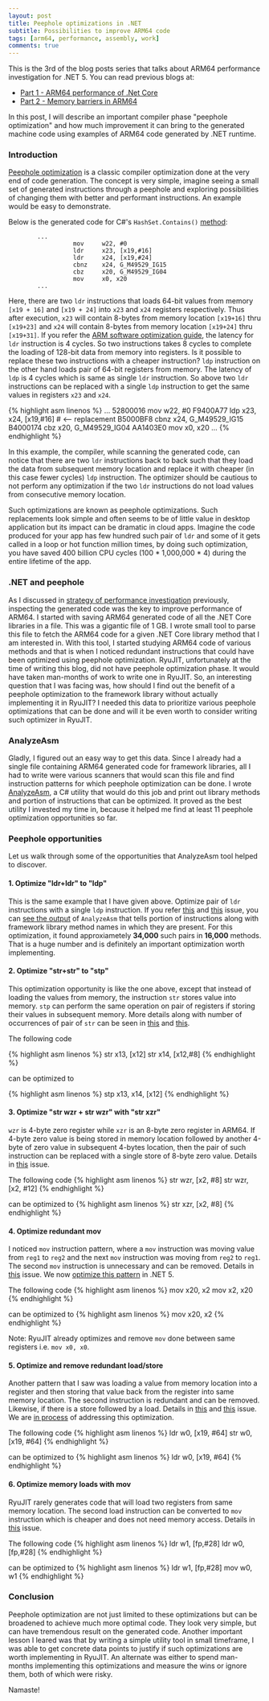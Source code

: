 ```yaml
---
layout: post
title: Peephole optimizations in .NET
subtitle: Possibilities to improve ARM64 code
tags: [arm64, performance, assembly, work]
comments: true
---
```


This is the 3rd of the blog posts series that talks about ARM64 performance investigation for .NET 5. You can read previous blogs at:
*  [Part 1 - ARM64 performance of .Net Core](..\2020-07-04-Dotnet-Arm64-Performance)
*  [Part 2 - Memory barriers in ARM64](..\2020-07-25-ARM64-Memory-Barriers)

In this post, I will describe an important compiler phase "peephole optimization" and how much improvement it can bring to the generated machine code using examples of ARM64 code generated by .NET runtime.


### Introduction

[Peephole optimization](https://en.wikipedia.org/wiki/Peephole_optimization) is a classic compiler optimization done at the very end of code generation. The concept is very simple, imagine seeing a small set of generated instructions through a peephole and exploring possibilities of changing them with better and performant instructions. An example would be easy to demonstrate. 

Below is the generated code for C#'s `HashSet.Contains()` [method](https://github.com/dotnet/runtime/blob/6c2f5feef38c8561f54fc2aeeab00ba95a5c9d38/src/libraries/System.Private.CoreLib/src/System/Collections/Generic/HashSet.cs#L199):

```armasm
        ...
                  mov     w22, #0
                  ldr     x23, [x19,#16]
                  ldr     x24, [x19,#24]
                  cbnz    x24, G_M49529_IG15
                  cbz     x20, G_M49529_IG04
                  mov     x0, x20
        ...
```

Here, there are two `ldr` instructions that loads 64-bit values from memory `[x19 + 16]` and `[x19 + 24]` into `x23` and `x24` registers respectively. Thus after execution, `x23` will contain 8-bytes from memory location `[x19+16]` thru `[x19+23]` and `x24` will contain 8-bytes from memory location `[x19+24]` thru `[x19+31]`. If you refer the [ARM software optimization guide](https://www.google.com/url?sa=t&rct=j&q=&esrc=s&source=web&cd=&cad=rja&uact=8&ved=2ahUKEwiGs9brqZPqAhX7JTQIHZvcAkAQFjAAegQIBRAC&url=https%3A%2F%2Fstatic.docs.arm.com%2Fswog307215%2Fa%2FArm_Cortex-A76_Software_Optimization_Guide.pdf&usg=AOvVaw2fSA7Vv6dOhvguevnFdP1e), the latency for `ldr` instruction is 4 cycles. So two instructions takes 8 cycles to complete the loading of 128-bit data from memory into registers. Is it possible to replace these two instructions with a cheaper instruction? `ldp` instruction on the other hand loads pair of 64-bit registers from memory. The latency of `ldp` is 4 cycles which is same as single `ldr` instruction. So above two `ldr` instructions can be replaced with a single `ldp` instruction to get the same values in registers `x23` and `x24`.

{% highlight asm linenos %}
        ...
        52800016          mov     w22, #0
        F9400A77          ldp     x23, x24, [x19,#16] # <-- replacement
        B5000BF8          cbnz    x24, G_M49529_IG15
        B4000174          cbz     x20, G_M49529_IG04
        AA1403E0          mov     x0, x20
        ...
{% endhighlight %}

In this example, the compiler, while scanning the generated code, can notice that there are two `ldr` instructions back to back such that they load the data from subsequent memory location and replace it with cheaper (in this case fewer cycles) `ldp` instruction. The optimizer should be cautious to not perform any optimization if the two `ldr` instructions do not load values from consecutive memory location. 

Such optimizations are known as peephole optimizations. Such replacements look simple and often seems to be of little value in desktop application but its impact can be dramatic in cloud apps. Imagine the code produced for your app has few hundred such pair of `ldr` and some of it gets called in a loop or hot function million times, by doing such optimization, you have saved 400 billion CPU cycles (100 * 1,000,000 * 4) during the entire lifetime of the app.

### .NET and peephole

As I discussed in [strategy of performance investigation](..\2020-07-04-Dotnet-Arm64-Performance) previously, inspecting the generated code was the key to improve performance of ARM64. I started with saving ARM64 generated code of all the .NET Core libraries in a file. This was a gigantic file of 1 GB. I wrote small tool to parse this file to fetch the ARM64 code for a given .NET Core library method that I am interested in. With this tool, I started studying ARM64 code of various methods and that is when I noticed redundant instructions that could have been optimized using peephole optimization. RyuJIT, unfortunately at the time of writing this blog, did not have peephole optimization phase. It would have taken man-months of work to write one in RyuJIT. So, an interesting question that I was facing was, how should I find out the benefit of a peephole optimization to the framework library without actually implementing it in RyuJIT? I needed this data to prioritize various peephole optimizations that can be done and will it be even worth to consider writing such optimizer in RyuJIT.

### AnalyzeAsm

Gladly, I figured out an easy way to get this data. Since I already had a single file containing ARM64 generated code for framework libraries, all I had to write were various scanners that would scan this file and find instruction patterns for which peephole optimization can be done. I wrote [AnalyzeAsm](https://github.com/dotnet/jitutils/tree/master/src/AnalyzeAsm), a C# utility that would do this job and print out library methods and portion of instructions that can be optimized. It proved as the best utility I invested my time in, because it helped me find at least 11 peephole optimization opportunities so far. 

### Peephole opportunities 

Let us walk through some of the opportunities that AnalyzeAsm tool helped to discover.

#### 1. Optimize "ldr+ldr" to "ldp"

This is the same example that I have given above. Optimize pair of `ldr` instructions with a single `ldp` instruction. If you refer [this](https://github.com/dotnet/runtime/issues/35132) and [this](https://github.com/dotnet/runtime/issues/35130) issue, you can [see the output](https://github.com/dotnet/runtime/files/4495149/ldr_ldr_x_to_ldp.txt) of `AnalyzeAsm` that tells portion of instructions along with framework library method names in which they are present. For this optimization, it found approxiametely **34,000** such pairs in **16,000** methods. That is a huge number and is definitely an important optimization worth implementing.

#### 2. Optimize "str+str" to "stp"

This optimization opportunity is like the one above, except that instead of loading the values from memory, the instruction `str` stores value into memory. `stp` can perform the same operation on pair of registers if storing their values in subsequent memory. More details along with number of occurrences of pair of `str` can be seen in [this](https://github.com/dotnet/runtime/issues/35133) and [this](https://github.com/dotnet/runtime/issues/35134).

The following code

{% highlight asm linenos %}
str     x13, [x12]
str     x14, [x12,#8]
{% endhighlight %}

can be optimized to 

{% highlight asm linenos %}
stp x13, x14, [x12]
{% endhighlight %}

#### 3. Optimize "str wzr + str wzr" with "str xzr"

 `wzr` is 4-byte zero register while `xzr` is an 8-byte zero register in ARM64. If 4-byte zero value is being stored in memory location followed by another 4-byte of zero value in subsequent 4-bytes location, then the pair of such instruction can be replaced with a single store of 8-byte zero value. Details in [this](https://github.com/dotnet/runtime/issues/35136) issue.
 
 The following code
{% highlight asm linenos %}
str     wzr, [x2, #8]
str     wzr, [x2, #12]
{% endhighlight %}

can be optimized to 
{% highlight asm linenos %}
str     xzr, [x2, #8]
{% endhighlight %}
 

#### 4. Optimize redundant mov

 I noticed `mov` instruction pattern, where a `mov` instruction was moving value from `reg1` to `reg2` and the next `mov` instruction was moving from `reg2` to `reg1`. The second `mov` instruction is unnecessary and can be removed. Details in [this](https://github.com/dotnet/runtime/issues/35252) issue. We now [optimize this pattern](https://github.com/dotnet/runtime/pull/38179) in .NET 5.

  The following code
{% highlight asm linenos %}
mov     x20, x2
mov     x2, x20
{% endhighlight %}

can be optimized to 
{% highlight asm linenos %}
mov     x20, x2
{% endhighlight %}
 
 Note: RyuJIT already optimizes and remove `mov` done between same registers i.e. `mov x0, x0`.

#### 5. Optimize and remove redundant load/store

Another pattern that I saw was loading a value from memory location into a register and then storing that value back from the register into same memory location. The second instruction is redundant and can be removed. Likewise, if there is a store followed by a load. Details in [this](https://github.com/dotnet/runtime/issues/35613) and [this](https://github.com/dotnet/runtime/issues/35614) issue. We are [in process](https://github.com/dotnet/runtime/pull/39222) of addressing this optimization.

  The following code
{% highlight asm linenos %}
ldr     w0, [x19, #64]
str     w0, [x19, #64]
{% endhighlight %}

can be optimized to 
{% highlight asm linenos %}
ldr     w0, [x19, #64]
{% endhighlight %}

#### 6. Optimize memory loads with mov

RyuJIT rarely generates code that will load two registers from same memory location. The second load instruction can be converted to `mov` instruction which is cheaper and does not need memory access. Details in [this](https://github.com/dotnet/runtime/issues/35141) issue.

  The following code
{% highlight asm linenos %}
ldr     w1, [fp,#28]
ldr     w0, [fp,#28]
{% endhighlight %}

can be optimized to 
{% highlight asm linenos %}
ldr     w1, [fp,#28]
mov     w0, w1
{% endhighlight %}

### Conclusion

Peephole optimization are not just limited to these optimizations but can be broadened to achieve much more optimal code. They look very simple, but can have tremendous result on the generated code. Another important lesson I leared was that by writing a simple utility tool in small timeframe, I was able to get concrete data points to justify if such optimizations are worth implementing in RyuJIT. An alternate was either to spend man-months implementing this optimizations and measure the wins or ignore them, both of which were risky.

Namaste!